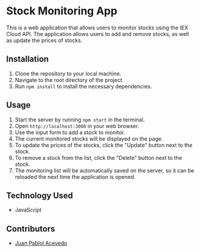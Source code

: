 # Stock Monitoring App

This is a web application that allows users to monitor stocks using the IEX Cloud API. The application allows users to add and remove stocks, as well as update the prices of stocks.

## Installation

1. Clone the repository to your local machine.
2. Navigate to the root directory of the project.
3. Run `npm install` to install the necessary dependencies.

## Usage

1. Start the server by running `npm start` in the terminal.
2. Open `http://localhost:3000` in your web browser.
3. Use the input form to add a stock to monitor.
4. The current monitored stocks will be displayed on the page.
5. To update the prices of the stocks, click the "Update" button next to the stock.
6. To remove a stock from the list, click the "Delete" button next to the stock.
7. The monitoring list will be automatically saved on the server, so it can be reloaded the next time the application is opened.

## Technology Used

- JavaScript

## Contributors

- [Juan Pablol Acevedo](https://github.com/juanpabblo16)


